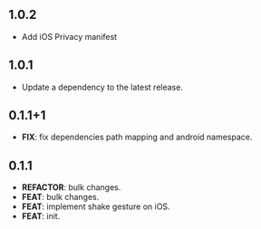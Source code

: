 ## 1.0.2

 - Add iOS Privacy manifest

## 1.0.1

 - Update a dependency to the latest release.

## 0.1.1+1

 - **FIX**: fix dependencies path mapping and android namespace.

## 0.1.1

 - **REFACTOR**: bulk changes.
 - **FEAT**: bulk changes.
 - **FEAT**: implement shake gesture on iOS.
 - **FEAT**: init.

